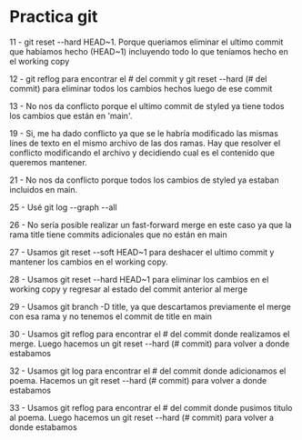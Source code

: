 # Practica git

11 - git reset --hard HEAD~1. Porque queriamos eliminar el ultimo commit que habíamos hecho (HEAD~1) incluyendo todo lo que teníamos hecho en el working copy

12 - git reflog para encontrar el # del commit y git reset --hard (# del commit) para eliminar todos los cambios hechos luego de ese commit

13 - No nos da conflicto porque el ultimo commit de styled ya tiene todos los cambios que están en 'main'. 

19 - Si, me ha dado conflicto ya que se le habría modificado las mismas línes de texto en el mismo archivo de las dos ramas. Hay que resolver el conflicto modificando el archivo y decidiendo cual es el contenido que queremos mantener.

21 - No nos da conflicto porque todos los cambios de styled ya estaban incluidos en main.

25 - Usé git log --graph --all

26 - No sería posible realizar un fast-forward merge en este caso ya que la rama title tiene commits adicionales que no están en main

27 - Usamos git reset --soft HEAD~1 para deshacer el ultimo commit y mantener los cambios en el working copy.

28 - Usamos git reset --hard HEAD~1 para eliminar los cambios en el working copy y regresar al estado del commit anterior al merge

29 - Usamos git branch -D title, ya que descartamos previamente el merge con esa rama y no tenemos el commit de title en main

30 - Usamos git reflog para encontrar el # del commit donde realizamos el merge. Luego hacemos un git reset --hard (# commit) para volver a donde estabamos

32 - Usamos git log para encontrar el # del commit donde adicionamos el poema. Hacemos un git reset --hard (# commit) para volver a donde estabamos

33 - Usamos git reflog para encontrar el # del commit donde pusimos titulo al poema. Luego hacemos un git reset --hard (# commit) para volver a donde estabamos

